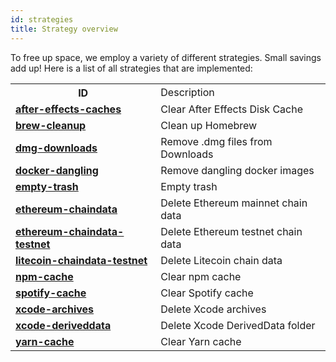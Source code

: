 ```yaml
---
id: strategies
title: Strategy overview
---
```


To free up space, we employ a variety of different strategies.
Small savings add up!
Here is a list of all strategies that are implemented:

<table>
	<tr>
		<th><strong>ID</strong></td>
		<td>Description</td>
	</tr>
	<tr>
		<td><strong><a href="after-effects-caches">after-effects-caches</a></strong></td>
		<td>Clear After Effects Disk Cache</td>
	</tr>
	<tr>
		<td><strong><a href="brew-cleanup">brew-cleanup</a></strong></td>
		<td>Clean up Homebrew</td>
	</tr>
	<tr>
		<td><strong><a href="dmg-downloads">dmg-downloads</a></strong></td>
		<td>Remove .dmg files from Downloads</td>
	</tr>
	<tr>
		<td><strong><a href="docker-dangling">docker-dangling</a></strong></td>
		<td>Remove dangling docker images</td>
	</tr>
	<tr>
		<td><strong><a href="empty-trash">empty-trash</a></strong></td>
		<td>Empty trash</td>
	</tr>
	<tr>
		<td><strong><a href="ethereum-chaindata">ethereum-chaindata</a></strong></td>
		<td>Delete Ethereum mainnet chain data</td>
	</tr>
	<tr>
		<td><strong><a href="ethereum-chaindata-testnet">ethereum-chaindata-testnet</a></strong></td>
		<td>Delete Ethereum testnet chain data</td>
	</tr>
	<tr>
		<td><strong><a href="litecoin-chaindata-testnet">litecoin-chaindata-testnet</a></strong></td>
		<td>Delete Litecoin chain data</td>
	</tr>
	<tr>
		<td><strong><a href="npm-cache">npm-cache</a></strong></td>
		<td>Clear npm cache</td>
	</tr>
	<tr>
		<td><strong><a href="spotify-cache">spotify-cache</a></strong></td>
		<td>Clear Spotify cache</td>
	</tr>
	<tr>
		<td><strong><a href="xcode-archives">xcode-archives</a></strong></td>
		<td>Delete Xcode archives</td>
	</tr>
	<tr>
		<td><strong><a href="xcode-deriveddata">xcode-deriveddata</a></strong></td>
		<td>Delete Xcode DerivedData folder</td>
	</tr>
	<tr>
		<td><strong><a href="yarn-cache">yarn-cache</a></strong></td>
		<td>Clear Yarn cache</td>
	</tr>
</table>
